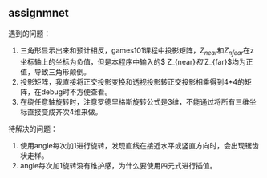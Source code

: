 ## assignmnet

遇到的问题：

1. 三角形显示出来和预计相反，games101课程中投影矩阵，$Z_{near}$和$Z_{nfear}$在z坐标轴上的坐标为负值，但是本程序中输入的$ Z_{near}$和$ Z_{far}$均为正值，导致三角形颠倒。
2. 投影矩阵，我直接将正交投影变换和透视投影转正交投影相乘得到4*4的矩阵，在debug时不方便查看。
3. 在绕任意轴旋转时，注意罗德里格斯旋转公式是3维，不能通过将所有三维坐标直接变成齐次4维来做。

待解决的问题：

1. 使用angle每次加1进行旋转，发现直线在接近水平或竖直方向时，会出现锯齿状走样。
2. angle每次加1旋转没有维护感，为什么要使用四元式进行插值。
